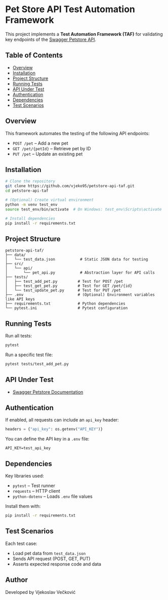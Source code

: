 # Pet Store API Test Automation Framework

This project implements a **Test Automation Framework (TAF)** for validating key endpoints of the [Swagger Petstore API](https://petstore.swagger.io/).

## Table of Contents

* [Overview](#overview)
* [Installation](#installation)
* [Project Structure](#project-structure)
* [Running Tests](#running-tests)
* [API Under Test](#api-under-test)
* [Authentication](#authentication)
* [Dependencies](#dependencies)
* [Test Scenarios](#test-scenarios)

## Overview

This framework automates the testing of the following API endpoints:

* `POST /pet` – Add a new pet
* `GET /pet/{petId}` – Retrieve pet by ID
* `PUT /pet` – Update an existing pet

## Installation

```bash
# Clone the repository
git clone https://github.com/vjeko95/petstore-api-taf.git
cd petstore-api-taf

# (Optional) Create virtual environment
python -m venv test_env
source test_env/bin/activate  # On Windows: test_env\Scripts\activate

# Install dependencies
pip install -r requirements.txt
```

## Project Structure

```
petstore-api-taf/
├── data/
│   └── test_data.json           # Static JSON data for testing
├── src/
│   └── api/
│       └── pet_api.py           # Abstraction layer for API calls
├── tests/
│   ├── test_add_pet.py         # Test for POST /pet
│   ├── test_get_pet.py         # Test for GET /pet/{id}
│   └── test_update_pet.py      # Test for PUT /pet
├── .env                        # (Optional) Environment variables like API keys
├── requirements.txt            # Python dependencies
└── pytest.ini                  # Pytest configuration
```

## Running Tests

Run all tests:

```bash
pytest
```

Run a specific test file:

```bash
pytest tests/test_add_pet.py
```

## API Under Test

* [Swagger Petstore Documentation](https://petstore.swagger.io/)

## Authentication

If enabled, all requests can include an `api_key` header:

```python
headers = {"api_key": os.getenv("API_KEY")}
```

You can define the API key in a `.env` file:

```
API_KEY=test_api_key
```

## Dependencies

Key libraries used:

* `pytest` – Test runner
* `requests` – HTTP client
* `python-dotenv` – Loads `.env` file values

Install them with:

```bash
pip install -r requirements.txt
```

## Test Scenarios

Each test case:

* Load pet data from `test_data.json`
* Sends API request (POST, GET, PUT)
* Asserts expected response code and data

## Author

Developed by Vjekoslav Večković
